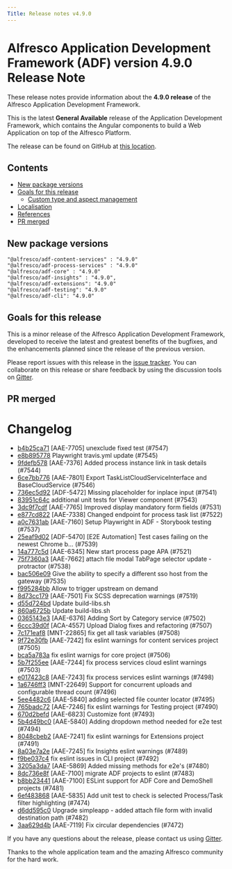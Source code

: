 ```yaml
---
Title: Release notes v4.9.0
---
```


# Alfresco Application Development Framework (ADF) version 4.9.0 Release Note

These release notes provide information about the **4.9.0 release** of the Alfresco Application Development Framework.

This is the latest **General Available** release of the Application Development Framework, which contains the Angular components to build a Web Application on top of the Alfresco Platform.

The release can be found on GitHub at [this location](https://github.com/Alfresco/alfresco-ng2-components/releases/tag/4.9.0).

## Contents

-   [New package versions](#new-package-versions)
-   [Goals for this release](#goals-for-this-release)
    -   [Custom type and aspect management](#custom-type-and-aspect-management)
-   [Localisation](#localisation)
-   [References](#references)
-   [PR merged](#pr-merged)

## New package versions

    "@alfresco/adf-content-services" : "4.9.0"
    "@alfresco/adf-process-services" : "4.9.0"
    "@alfresco/adf-core" : "4.9.0"
    "@alfresco/adf-insights" : "4.9.0",
    "@alfresco/adf-extensions": "4.9.0"
    "@alfresco/adf-testing": "4.9.0"
    "@alfresco/adf-cli": "4.9.0"

## Goals for this release

This is a minor release of the Alfresco Application Development Framework, developed to receive the latest and greatest benefits of the bugfixes, and the enhancements planned since the release of the previous version.

Please report issues with this release in the [issue tracker](https://github.com/Alfresco/alfresco-ng2-components/issues/new). You can collaborate on this release or share feedback by using the discussion tools on [Gitter](http://gitter.im/Alfresco/alfresco-ng2-components).

## PR merged
# Changelog

- [b4b25ca71](https://github.com/Alfresco/alfresco-ng2-components/commit/b4b25ca71) [AAE-7705] unexclude fixed test (#7547)
- [e8b895778](https://github.com/Alfresco/alfresco-ng2-components/commit/e8b895778) Playwright travis.yml update (#7545)
- [9fdefb578](https://github.com/Alfresco/alfresco-ng2-components/commit/9fdefb578) [AAE-7376] Added process instance link in task details (#7544)
- [6ce7bb776](https://github.com/Alfresco/alfresco-ng2-components/commit/6ce7bb776) [AAE-7801] Export TaskListCloudServiceInterface and BaseCloudService (#7546)
- [736ec5d92](https://github.com/Alfresco/alfresco-ng2-components/commit/736ec5d92) [ADF-5472] Missing placeholder for inplace input (#7541)
- [83951c64c](https://github.com/Alfresco/alfresco-ng2-components/commit/83951c64c) additional unit tests for Viewer component (#7543)
- [3dc9f7cdf](https://github.com/Alfresco/alfresco-ng2-components/commit/3dc9f7cdf) [AAE-7765] Improved display mandatory form fields (#7531)
- [e877cd822](https://github.com/Alfresco/alfresco-ng2-components/commit/e877cd822) [AAE-7338] Changed endpoint for process task list (#7522)
- [a0c7631ab](https://github.com/Alfresco/alfresco-ng2-components/commit/a0c7631ab) [AAE-7160] Setup Playwright in ADF - Storybook testing (#7537)
- [25eaf9d02](https://github.com/Alfresco/alfresco-ng2-components/commit/25eaf9d02) [ADF-5470] [E2E Automation] Test cases failing on the newest Chrome b… (#7539)
- [14a777c5d](https://github.com/Alfresco/alfresco-ng2-components/commit/14a777c5d) [AAE-6345] New start process page APA (#7521)
- [75f7360a3](https://github.com/Alfresco/alfresco-ng2-components/commit/75f7360a3) [AAE-7662] attach file modal TabPage selector update - protractor (#7538)
- [bac506e09](https://github.com/Alfresco/alfresco-ng2-components/commit/bac506e09) Give the ability to specify a different sso host from the gateway (#7535)
- [f995284bb](https://github.com/Alfresco/alfresco-ng2-components/commit/f995284bb) Allow to trigger upstream on demand
- [8d73cc179](https://github.com/Alfresco/alfresco-ng2-components/commit/8d73cc179) [AAE-7501] Fix SCSS deprecation warnings (#7519)
- [d55d724bd](https://github.com/Alfresco/alfresco-ng2-components/commit/d55d724bd) Update build-libs.sh
- [860a6725b](https://github.com/Alfresco/alfresco-ng2-components/commit/860a6725b) Update build-libs.sh
- [0365143e3](https://github.com/Alfresco/alfresco-ng2-components/commit/0365143e3) [AAE-6376] Adding Sort by Category service (#7502)
- [6ccc39d0f](https://github.com/Alfresco/alfresco-ng2-components/commit/6ccc39d0f) [ACA-4557] Upload Dialog fixes and refactoring (#7507)
- [7c171eaf8](https://github.com/Alfresco/alfresco-ng2-components/commit/7c171eaf8) [MNT-22865] fix get all task variables (#7508)
- [9f72e30fb](https://github.com/Alfresco/alfresco-ng2-components/commit/9f72e30fb) [AAE-7242] fix eslint warnings for content services project (#7505)
- [bca5a783a](https://github.com/Alfresco/alfresco-ng2-components/commit/bca5a783a) fix eslint warnigs for core project (#7506)
- [5b7f255ee](https://github.com/Alfresco/alfresco-ng2-components/commit/5b7f255ee) [AAE-7244] fix process services cloud eslint warnings (#7503)
- [e017423c8](https://github.com/Alfresco/alfresco-ng2-components/commit/e017423c8) [AAE-7243] fix process services eslint warnings (#7498)
- [1a6746ff3](https://github.com/Alfresco/alfresco-ng2-components/commit/1a6746ff3) [MNT-22649] Support for concurrent uploads and configurable thread count (#7496)
- [5ee4482c6](https://github.com/Alfresco/alfresco-ng2-components/commit/5ee4482c6) [AAE-5840] adding selected file counter locator (#7495)
- [765badc72](https://github.com/Alfresco/alfresco-ng2-components/commit/765badc72) [AAE-7246] fix eslint warnings for Testing project (#7490)
- [670d2befd](https://github.com/Alfresco/alfresco-ng2-components/commit/670d2befd) [AAE-6823] Customize font (#7493)
- [5b4d49bc0](https://github.com/Alfresco/alfresco-ng2-components/commit/5b4d49bc0) [AAE-5840] Adding dropdown method needed for e2e test (#7494)
- [8048cbeb2](https://github.com/Alfresco/alfresco-ng2-components/commit/8048cbeb2) [AAE-7241] fix eslint warnings for Extensions project (#7491)
- [8a03e7a2e](https://github.com/Alfresco/alfresco-ng2-components/commit/8a03e7a2e) [AAE-7245] fix Insights eslint warnings (#7489)
- [f9be037c4](https://github.com/Alfresco/alfresco-ng2-components/commit/f9be037c4) fix eslint issues in CLI project (#7492)
- [3205a3da7](https://github.com/Alfresco/alfresco-ng2-components/commit/3205a3da7) [AAE-5869] Added missing methods for e2e&#39;s (#7480)
- [8dc736e8f](https://github.com/Alfresco/alfresco-ng2-components/commit/8dc736e8f) [AAE-7100] migrate ADF projects to eslint (#7483)
- [b8bb23441](https://github.com/Alfresco/alfresco-ng2-components/commit/b8bb23441) [AAE-7100] ESLint support for ADF Core and DemoShell projects (#7481)
- [6ef483868](https://github.com/Alfresco/alfresco-ng2-components/commit/6ef483868) [AAE-5835] Add unit test to check is selected Process/Task filter highlighting (#7474)
- [d6dd595c0](https://github.com/Alfresco/alfresco-ng2-components/commit/d6dd595c0) Upgrade simpleapp - added attach file form with invalid destination path (#7482)
- [3aa629d4b](https://github.com/Alfresco/alfresco-ng2-components/commit/3aa629d4b) [AAE-7119] Fix circular dependencies (#7472)


If you have any questions about the release, please contact us using [Gitter](https://gitter.im/Alfresco/alfresco-ng2-components).

Thanks to the whole application team and the amazing Alfresco community for the hard work.
